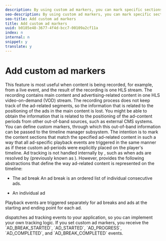 ```yaml
---
description: By using custom ad markers, you can mark specific sections of the main content as ad-related content periods.
seo-description: By using custom ad markers, you can mark specific sections of the main content as ad-related content periods.
seo-title: Add custom ad markers
title: Add custom ad markers
uuid: b0185e48-3677-4f4d-bcc7-00109a2cf11a
index: n
internal: n
snippet: y
translate: y
---
```


# Add custom ad markers

This feature is most useful when content is being recorded, for example, from a live event, and the result of the recording is one HLS stream. The recording contains main content and advertising-related content in one HLS video-on-demand (VOD) stream. The recording process does not keep track of the ad-related segments, so the information that is related to the positioning of the ads in the main content is lost.
You might be able to obtain the information that is related to the positioning of the ad-content periods from other out-of-band sources, such as external CMS systems. You can define custom markers, through which this out-of-band information can be passed to the timeline manager subsystem. The intention is to mark the content sections that match the specified ad-related content in such a way that all ad-specific playback events are triggered in the same manner as if these custom ad-periods were explicitly placed on the player's timeline.
Ad tracking is not handled internally by  <!-- PH element: phrases/primetime-sdk-name --> , such as when ads are resolved by <!-- PH element: phrases/auditude-name-long --> (previously known as <!-- PH element: phrases/auditude-name-previously-known-as --> ). However, <!-- PH element: phrases/primetime-sdk-name --> provides the following abstractions that define the way ad-related content is represented on the timeline:
* The ad break An ad break is an ordered list of individual consecutive ads.

* An individual ad

Playback events are triggered separately for ad breaks and ads at the starting and ending point for each ad.
<!-- PH element: phrases/primetime-sdk-name --> dispatches ad tracking events to your application, so you can implement your own tracking logic. If you set custom ad markers, you receive the `AD_BREAK_STARTED`, `AD_STARTED`, `AD_PROGRESS`, `AD_COMPLETED`, and `AD_BREAK_COMPLETED` events. 
